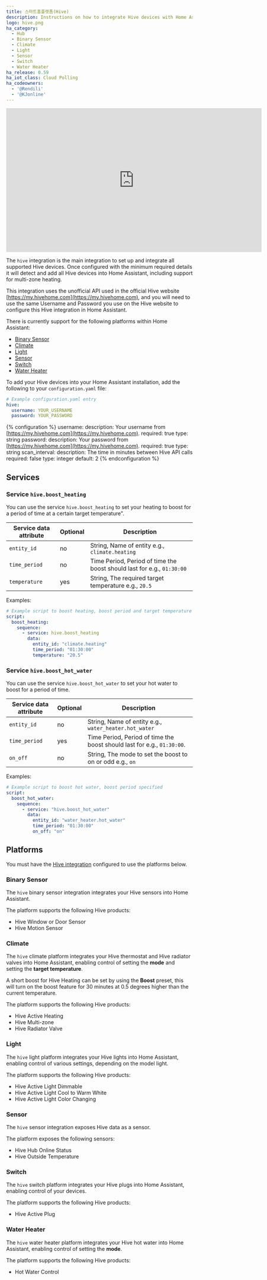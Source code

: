 ```yaml
---
title: 스마트홈플랫폼(Hive)
description: Instructions on how to integrate Hive devices with Home Assistant.
logo: hive.png
ha_category:
  - Hub
  - Binary Sensor
  - Climate
  - Light
  - Sensor
  - Switch
  - Water Heater
ha_release: 0.59
ha_iot_class: Cloud Polling
ha_codeowners:
  - '@Rendili'
  - '@KJonline'
---
```


<iframe width="690" height="388" src="https://www.youtube.com/embed/GKbVsmr4J-g" frameborder="0" allow="accelerometer; autoplay; encrypted-media; gyroscope; picture-in-picture" allowfullscreen></iframe>

The `hive` integration is the main integration to set up and integrate all supported Hive devices. Once configured with the minimum required details it will detect and add all Hive devices into Home Assistant, including support for multi-zone heating.

This integration uses the unofficial API used in the official Hive website [https://my.hivehome.com](https://my.hivehome.com), and you will need to use the same Username and Password you use on the Hive website to configure this Hive integration in Home Assistant.

There is currently support for the following platforms within Home Assistant:

- [Binary Sensor](#binary-sensor)
- [Climate](#climate)
- [Light](#light)
- [Sensor](#sensor)
- [Switch](#switch)
- [Water Heater](#water-heater)

To add your Hive devices into your Home Assistant installation, add the following to your `configuration.yaml` file:

```yaml
# Example configuration.yaml entry
hive:
  username: YOUR_USERNAME
  password: YOUR_PASSWORD
```

{% configuration %}
username:
  description: Your username from [https://my.hivehome.com](https://my.hivehome.com).
  required: true
  type: string
password:
  description: Your password from [https://my.hivehome.com](https://my.hivehome.com).
  required: true
  type: string
scan_interval:
  description: The time in minutes between Hive API calls
  required: false
  type: integer
  default: 2
{% endconfiguration %}

## Services

### Service `hive.boost_heating`

You can use the service `hive.boost_heating` to set your heating to boost for a period of time at a certain target temperature".

| Service data attribute | Optional | Description                                                            |
| ---------------------- | -------- | ---------------------------------------------------------------------- |
| `entity_id`            | no       | String, Name of entity e.g., `climate.heating`                         |
| `time_period`          | no       | Time Period, Period of time the boost should last for e.g., `01:30:00` |
| `temperature`          | yes      | String, The required target temperature e.g., `20.5`                   |

Examples:

```yaml
# Example script to boost heating, boost period and target temperature specified.
script:
  boost_heating:
    sequence:
      - service: hive.boost_heating
        data:
          entity_id: "climate.heating"
          time_period: "01:30:00"
          temperature: "20.5"
```

### Service `hive.boost_hot_water`

You can use the service `hive.boost_hot_water` to set your hot water to boost for a period of time.

| Service data attribute | Optional | Description                                                             |
| ---------------------- | -------- | ----------------------------------------------------------------------- |
| `entity_id`            | no       | String, Name of entity e.g., `water_heater.hot_water`                   |
| `time_period`          | yes      | Time Period, Period of time the boost should last for e.g., `01:30:00`. |
| `on_off`               | no       | String, The mode to set the boost to on or odd e.g., `on`               |

Examples:

```yaml
# Example script to boost hot water, boost period specified
script:
  boost_hot_water:
    sequence:
      - service: "hive.boost_hot_water"
        data:
          entity_id: "water_heater.hot_water"
          time_period: "01:30:00"
          on_off: "on"
```

## Platforms

<div class='note'>

You must have the [Hive integration](/components/hive/) configured to use the platforms below.

</div>

### Binary Sensor

The `hive` binary sensor integration integrates your Hive sensors into Home Assistant.

The platform supports the following Hive products:

- Hive Window or Door Sensor
- Hive Motion Sensor

### Climate

The `hive` climate platform integrates your Hive thermostat and Hive radiator valves into Home Assistant, enabling control of setting the **mode** and setting the **target temperature**.

A short boost for Hive Heating can be set by using the **Boost** preset, this will turn on the boost feature for 30 minutes at 0.5 degrees higher than the current temperature.

The platform supports the following Hive products:

- Hive Active Heating
- Hive Multi-zone
- Hive Radiator Valve

### Light

The `hive` light platform integrates your Hive lights into Home Assistant, enabling control of various settings, depending on the model light.

The platform supports the following Hive products:

- Hive Active Light Dimmable
- Hive Active Light Cool to Warm White
- Hive Active Light Color Changing

### Sensor

The `hive` sensor integration exposes Hive data as a sensor.

The platform exposes the following sensors:

- Hive Hub Online Status
- Hive Outside Temperature

### Switch

The `hive` switch platform integrates your Hive plugs into Home Assistant, enabling control of your devices.

The platform supports the following Hive products:

- Hive Active Plug

### Water Heater

The `hive` water heater platform integrates your Hive hot water into Home Assistant, enabling control of setting the **mode**.

The platform supports the following Hive products:

- Hot Water Control

